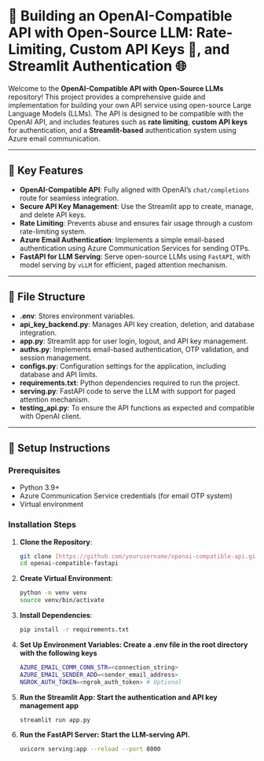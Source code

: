 # 🚀 Building an OpenAI-Compatible API with Open-Source LLM: Rate-Limiting, Custom API Keys 🔐, and Streamlit Authentication 🌐

Welcome to the **OpenAI-Compatible API with Open-Source LLMs** repository! This project provides a comprehensive guide and implementation for building your own API service using open-source Large Language Models (LLMs). The API is designed to be compatible with the OpenAI API, and includes features such as **rate limiting**, **custom API keys** for authentication, and a **Streamlit-based** authentication system using Azure email communication.

---

## 🚀 Key Features

- **OpenAI-Compatible API**: Fully aligned with OpenAI’s `chat/completions` route for seamless integration.
- **Secure API Key Management**: Use the Streamlit app to create, manage, and delete API keys.
- **Rate Limiting**: Prevents abuse and ensures fair usage through a custom rate-limiting system.
- **Azure Email Authentication**: Implements a simple email-based authentication using Azure Communication Services for sending OTPs.
- **FastAPI for LLM Serving**: Serve open-source LLMs using `FastAPI`, with model serving by `vLLM` for efficient, paged attention mechanism.

---

## 📂 File Structure

- **.env**: Stores environment variables.
- **api_key_backend.py**: Manages API key creation, deletion, and database integration.
- **app.py**: Streamlit app for user login, logout, and API key management.
- **auths.py**: Implements email-based authentication, OTP validation, and session management.
- **configs.py**: Configuration settings for the application, including database and API limits.
- **requirements.txt**: Python dependencies required to run the project.
- **serving.py**: FastAPI code to serve the LLM with support for paged attention mechanism.
- **testing_api.py**: To ensure the API functions as expected and compatible with OpenAI client.

---

## 🔧 Setup Instructions

### Prerequisites

- Python 3.9+
- Azure Communication Service credentials (for email OTP system)
- Virtual environment

### Installation Steps

1. **Clone the Repository**:
   ```bash
   git clone [https://github.com/yourusername/openai-compatible-api.git](https://github.com/ritun16/openai-compatible-fastapi.git)
   cd openai-compatible-fastapi
   ```
2. **Create Virtual Environment**:
   ```bash
   python -m venv venv
   source venv/bin/activate
   ```
3. **Install Dependencies**:
   ```bash
   pip install -r requirements.txt
   ```
4. **Set Up Environment Variables: Create a .env file in the root directory with the following keys**
   ```bash
   AZURE_EMAIL_COMM_CONN_STR=<connection_string>
   AZURE_EMAIL_SENDER_ADD=<sender_email_address>
   NGROK_AUTH_TOKEN=<ngrok_auth_token> # Optional
   ```
5. **Run the Streamlit App: Start the authentication and API key management app**
   ```bash
   streamlit run app.py
   ```
6. **Run the FastAPI Server: Start the LLM-serving API.**
   ```bash
   uvicorn serving:app --reload --port 8000
   ```
